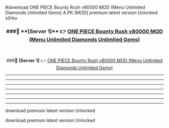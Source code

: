 #download ONE PIECE Bounty Rush v80000 MOD (Menu Unlimited Diamonds Unlimited Gems)  A.PK [MOD] premium latest version Unlocked s0rku 



<div align="center">
<h3>###🔹 **[Server 1]** 👉 <a href="https://download1apk.web.app/">ONE PIECE Bounty Rush v80000 MOD (Menu Unlimited Diamonds Unlimited Gems) </a></h3><br>


###🔹 **[Server 1]** 👉 <a href="https://download1apk.web.app/">ONE PIECE Bounty Rush v80000 MOD (Menu Unlimited Diamonds Unlimited Gems) </a></h3>
</div>



----------------------------------------------------------

----------------------------------------------------------

----------------------------------------------------------

----------------------------------------------------------

----------------------------------------------------------

----------------------------------------------------------

----------------------------------------------------------

download premium latest version Unlocked

download premium latest version Unlocked

